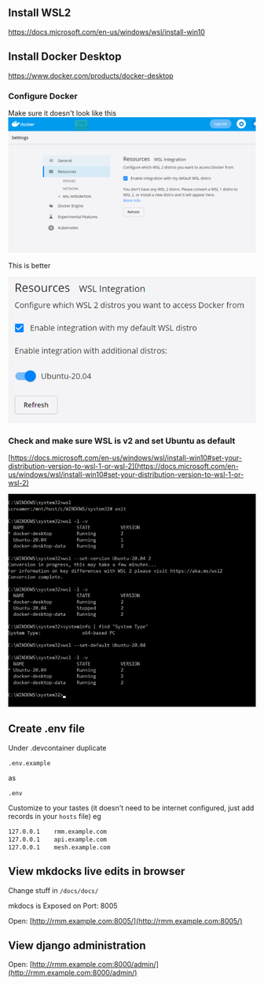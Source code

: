 

## Install WSL2

https://docs.microsoft.com/en-us/windows/wsl/install-win10


## Install Docker Desktop

https://www.docker.com/products/docker-desktop

### Configure Docker

Make sure it doesn't look like this
![img](images/docker_WSL2_distros_missing.png)

This is better

![img](images/docker_with_ubuntu-20.04.png)

### Check and make sure WSL is v2 and set Ubuntu as default

[https://docs.microsoft.com/en-us/windows/wsl/install-win10#set-your-distribution-version-to-wsl-1-or-wsl-2](https://docs.microsoft.com/en-us/windows/wsl/install-win10#set-your-distribution-version-to-wsl-1-or-wsl-2)

![img](images/wls2_upgrade_and_set_default.png)

## Create .env file

Under .devcontainer duplicate

```
.env.example
```

as 

```
.env
```

Customize to your tastes (it doesn't need to be internet configured, just add records in your `hosts` file) eg

```
127.0.0.1    rmm.example.com
127.0.0.1    api.example.com
127.0.0.1    mesh.example.com
```

## View mkdocks live edits in browser

Change stuff in `/docs/docs/`

mkdocs is Exposed on Port: 8005

Open: [http://rmm.example.com:8005/](http://rmm.example.com:8005/)

## View django administration

Open: [http://rmm.example.com:8000/admin/](http://rmm.example.com:8000/admin/)